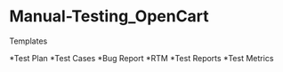 # Manual-Testing_OpenCart
Templates

*Test Plan
*Test Cases
*Bug Report
*RTM
*Test Reports
*Test Metrics
